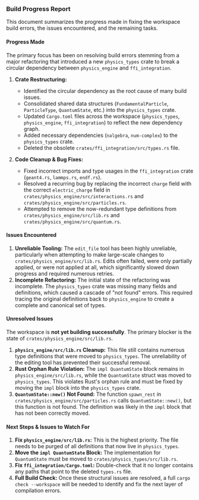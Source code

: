 ### Build Progress Report

This document summarizes the progress made in fixing the workspace build errors, the issues encountered, and the remaining tasks.

#### Progress Made
The primary focus has been on resolving build errors stemming from a major refactoring that introduced a new `physics_types` crate to break a circular dependency between `physics_engine` and `ffi_integration`.

1.  **Crate Restructuring:**
    *   Identified the circular dependency as the root cause of many build issues.
    *   Consolidated shared data structures (`FundamentalParticle`, `ParticleType`, `QuantumState`, etc.) into the `physics_types` crate.
    *   Updated `Cargo.toml` files across the workspace (`physics_types`, `physics_engine`, `ffi_integration`) to reflect the new dependency graph.
    *   Added necessary dependencies (`nalgebra`, `num-complex`) to the `physics_types` crate.
    *   Deleted the obsolete `crates/ffi_integration/src/types.rs` file.

2.  **Code Cleanup & Bug Fixes:**
    *   Fixed incorrect imports and type usages in the `ffi_integration` crate (`geant4.rs`, `lammps.rs`, `endf.rs`).
    *   Resolved a recurring bug by replacing the incorrect `charge` field with the correct `electric_charge` field in `crates/physics_engine/src/interactions.rs` and `crates/physics_engine/src/particles.rs`.
    *   Attempted to remove the now-redundant type definitions from `crates/physics_engine/src/lib.rs` and `crates/physics_engine/src/quantum.rs`.

#### Issues Encountered
1.  **Unreliable Tooling:** The `edit_file` tool has been highly unreliable, particularly when attempting to make large-scale changes to `crates/physics_engine/src/lib.rs`. Edits often failed, were only partially applied, or were not applied at all, which significantly slowed down progress and required numerous retries.
2.  **Incomplete Refactoring:** The initial state of the refactoring was incomplete. The `physics_types` crate was missing many fields and definitions, which caused a cascade of "not found" errors. This required tracing the original definitions back to `physics_engine` to create a complete and canonical set of types.

#### Unresolved Issues
The workspace is **not yet building successfully**. The primary blocker is the state of `crates/physics_engine/src/lib.rs`.

1.  **`physics_engine/src/lib.rs` Cleanup:** This file still contains numerous type definitions that were moved to `physics_types`. The unreliability of the editing tool has prevented their successful removal.
2.  **Rust Orphan Rule Violation:** The `impl QuantumState` block remains in `physics_engine/src/lib.rs`, while the `QuantumState` struct was moved to `physics_types`. This violates Rust's orphan rule and must be fixed by moving the `impl` block into the `physics_types` crate.
3.  **`QuantumState::new()` Not Found:** The function `spawn_rest` in `crates/physics_engine/src/particles.rs` calls `QuantumState::new()`, but this function is not found. The definition was likely in the `impl` block that has not been correctly moved.

#### Next Steps & Issues to Watch For
1.  **Fix `physics_engine/src/lib.rs`:** This is the highest priority. The file needs to be purged of all definitions that now live in `physics_types`.
2.  **Move the `impl QuantumState` Block:** The implementation for `QuantumState` must be moved to `crates/physics_types/src/lib.rs`.
3.  **Fix `ffi_integration/Cargo.toml`:** Double-check that it no longer contains any paths that point to the deleted `types.rs` file.
4.  **Full Build Check:** Once these structural issues are resolved, a full `cargo check --workspace` will be needed to identify and fix the next layer of compilation errors. 